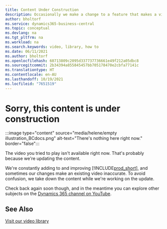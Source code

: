 ```yaml
---
title: Content Under Construction
description: Occasionally we make a change to a feature that makes a video misleading, so we take the video down while we're updating the content.
author: bholtorf
ms.service: dynamics365-business-central
ms.topic: conceptual
ms.devlang: na
ms.tgt_pltfrm: na
ms.workload: na
ms.search.keywords: video, library, how to
ms.date: 06/11/2021
ms.author: bholtorf
ms.openlocfilehash: 60713809c2095d337737736661e49f212a05dbc8
ms.sourcegitcommit: 2b34394a855845457bb705178470e2cbfa77141c
ms.translationtype: HT
ms.contentlocale: en-AU
ms.lasthandoff: 10/19/2021
ms.locfileid: "7651519"
---
```

# <a name="sorry-this-content-is-under-construction"></a>Sorry, this content is under construction

:::image type="content" source="media/helene/empty illustration_BCdocs.png" alt-text="There's nothing here right now." border="false":::

The video you tried to play isn't available right now. That's probably because we're updating the content.

We're constantly adding to and improving [!INCLUDE[prod_short](includes/prod_short.md)], and sometimes our changes make an existing video inaccurate. To avoid confusion, we take down the content while we're working on the update.

Check back again soon though, and in the meantime you can explore other subjects on the [Dynamics 365 channel on YouTube](https://www.youtube.com/playlist?list=PLcakwueIHoT-wVFPKUtmxlqcG1kJ0oqq4).

## <a name="see-also"></a>See Also
[Visit our video library](across-videos.md)

 